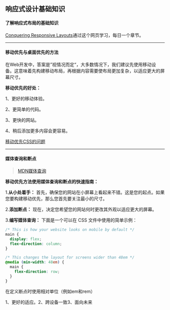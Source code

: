 ## 响应式设计基础知识

#### 了解响应式布局的基础知识

[Conquering Responsive Layouts](https://courses.kevinpowell.co/conquering-responsive-layouts)通过这个网页学习，每日一个章节。

---

#### 移动优先与桌面优先的方法

在Web开发中，答案是”视情况而定“，大多数情况下，我们建议先使用移动设备。这意味着先构建移动布局，再根据内容需要使布局更加复杂，以适应更大的屏幕尺寸。

**移动优先的好处：** 

1、更好的移动体验。

2、更简单的代码。

3、更快的网站。

4、稍后添加更多内容会更容易。

[移动优先CSS的问题](https://www.youtube.com/watch?v=p3k_IrXLNRc)

---

#### 媒体查询和断点

> [MDN媒体查询](https://developer.mozilla.org/en-US/docs/Web/CSS/CSS_media_queries/Using_media_queries)

**移动优先方法使用媒体查询和断点的快速指南：** 

1.**从小处着手：** 首先，确保您的网站在小屏幕上看起来不错。这是您的起点。如果您要构建移动优先，那么您首先要关注最小的尺寸。

2.**添加断点：** 现在，决定您希望您的网站何时更改其外观以适应更大的屏幕。

3.**编写媒体查询：** 下面是一个可以在 CSS 文件中使用的简单示例：

```css
/* This is how your website looks on mobile by default */
main {
  display: flex;
  flex-direction: column;
}

/* This changes the layout for screens wider than 48em */
@media (min-width: 48em) {
  main {
    flex-direction: row;
  }
}
```

在定义断点时使用相对单位（例如em和rem）

1、更好的适应。2、跨设备一致3、面向未来


